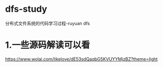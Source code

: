# dfs-study

分布式文件系统的代码学习过程-ruyuan dfs

# 1.一些源码解读可以看

https://www.wolai.com/likelove/dE53sdQaqbG5KVUYYMjzBZ?theme=light

